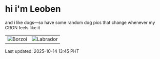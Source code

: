 # hi i'm Leoben

and i like dogs—so have some random dog pics that change whenever my CRON feels like it

|  |  |
|--------|----------|
| ![Borzoi](https://random-dog-vercel.vercel.app/api/random-borzoi?v=1760420719) | ![Labrador](https://random-dog-vercel.vercel.app/api/random-labrador?v=1760420719) |

Last updated: 2025-10-14 13:45 PHT
